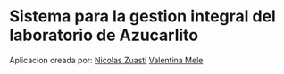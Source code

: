 # Sistema para la gestion integral del laboratorio de Azucarlito

Aplicacion creada por:
[Nicolas Zuasti](http://zonical.net/cv) 
[Valentina Mele](http://uy.linkedin.com/pub/valentina-mele/9/543/317)
